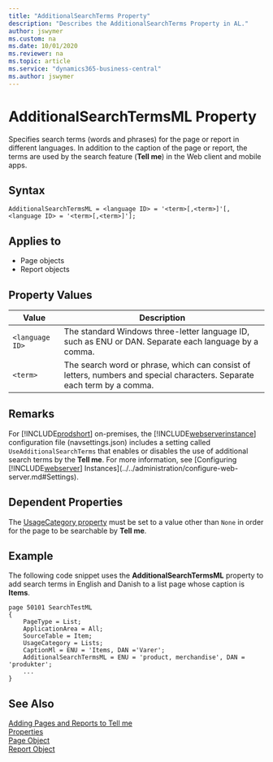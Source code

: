 ```yaml
---
title: "AdditionalSearchTerms Property"
description: "Describes the AdditionalSearchTerms Property in AL."
author: jswymer
ms.custom: na
ms.date: 10/01/2020
ms.reviewer: na
ms.topic: article
ms.service: "dynamics365-business-central"
ms.author: jswymer
---
```


# AdditionalSearchTermsML Property

Specifies search terms (words and phrases) for the page or report in different languages. In addition to the caption of the page or report, the terms are used by the search feature (**Tell me**) in the Web client and mobile apps. 

## Syntax

```
AdditionalSearchTermsML = <language ID> = '<term>[,<term>]'[, <language ID> = '<term>[,<term>]'];
```

## Applies to

- Page objects
- Report objects

## Property Values

|Value           |Description                                  |
|----------------|---------------------------------------------|
|`<language ID>`   |The standard Windows three-letter language ID, such as ENU or DAN. Separate each language by a comma.|
|`<term>`  |The search word or phrase, which can consist of letters, numbers and special characters. Separate each term by a comma.|

## Remarks

For [!INCLUDE[prodshort](../includes/prodshort.md)] on-premises, the [!INCLUDE[webserverinstance](../includes/webserverinstance.md)] configuration file (navsettings.json) includes a setting called `UseAdditionalSearchTerms` that enables or disables the use of additional search terms by the **Tell me**. For more information, see [Configuring [!INCLUDE[webserver](../includes/webserver.md)] Instances](../../administration/configure-web-server.md#Settings).

## Dependent Properties

The [UsageCategory property](devenv-usagecategory-property.md) must be set to a value other than `None` in order for the page to be searchable by **Tell me**. 

## Example

The following code snippet uses the **AdditionalSearchTermsML** property to add search terms in English and Danish to a list page whose caption is **Items**.

```
page 50101 SearchTestML
{
    PageType = List;
    ApplicationArea = All;
    SourceTable = Item;
    UsageCategory = Lists;
    CaptionMl = ENU = 'Items, DAN ='Varer';
    AdditionalSearchTermsML = ENU = 'product, merchandise', DAN = 'produkter';
    ...
}
```

## See Also

[Adding Pages and Reports to Tell me](../devenv-al-menusuite-functionality.md)  
[Properties](devenv-properties.md)  
[Page Object](../devenv-page-object.md)  
[Report Object](../devenv-report-object.md)  
